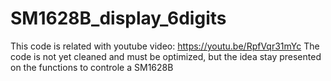 # SM1628B_display_6digits
This code is related with youtube video: https://youtu.be/RpfVqr31mYc
The code is not yet cleaned and must be optimized, but the idea stay presented on the functions to controle a SM1628B
